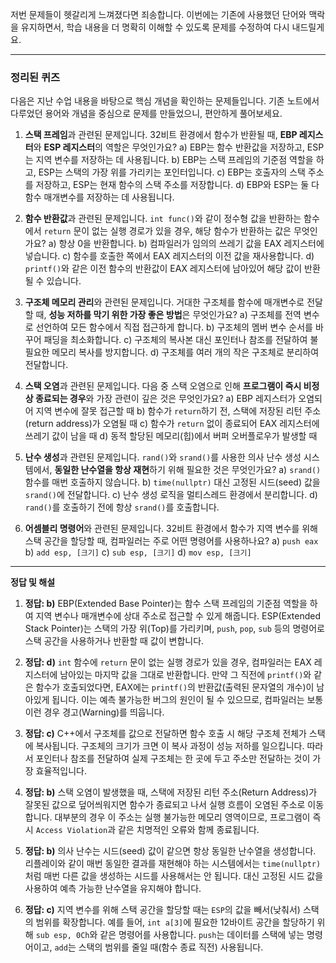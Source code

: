 저번 문제들이 헷갈리게 느껴졌다면 죄송합니다. 이번에는 기존에 사용했던 단어와 맥락을 유지하면서, 학습 내용을 더 명확히 이해할 수 있도록 문제를 수정하여 다시 내드릴게요. 

---

### **정리된 퀴즈**

다음은 지난 수업 내용을 바탕으로 핵심 개념을 확인하는 문제들입니다. 기존 노트에서 다루었던 용어와 개념을 중심으로 문제를 만들었으니, 편안하게 풀어보세요.

1.  **스택 프레임**과 관련된 문제입니다. 32비트 환경에서 함수가 반환될 때, **EBP 레지스터**와 **ESP 레지스터**의 역할은 무엇인가요?
    a) EBP는 함수 반환값을 저장하고, ESP는 지역 변수를 저장하는 데 사용됩니다.
    b) EBP는 스택 프레임의 기준점 역할을 하고, ESP는 스택의 가장 위를 가리키는 포인터입니다.
    c) EBP는 호출자의 스택 주소를 저장하고, ESP는 현재 함수의 스택 주소를 저장합니다.
    d) EBP와 ESP는 둘 다 함수 매개변수를 저장하는 데 사용됩니다.

2.  **함수 반환값**과 관련된 문제입니다. `int func()`와 같이 정수형 값을 반환하는 함수에서 `return` 문이 없는 실행 경로가 있을 경우, 해당 함수가 반환하는 값은 무엇인가요?
    a) 항상 0을 반환합니다.
    b) 컴파일러가 임의의 쓰레기 값을 EAX 레지스터에 넣습니다.
    c) 함수를 호출한 쪽에서 EAX 레지스터의 이전 값을 재사용합니다.
    d) `printf()`와 같은 이전 함수의 반환값이 EAX 레지스터에 남아있어 해당 값이 반환될 수 있습니다.

3.  **구조체 메모리 관리**와 관련된 문제입니다. 거대한 구조체를 함수에 매개변수로 전달할 때, **성능 저하를 막기 위한 가장 좋은 방법**은 무엇인가요?
    a) 구조체를 전역 변수로 선언하여 모든 함수에서 직접 접근하게 합니다.
    b) 구조체의 멤버 변수 순서를 바꾸어 패딩을 최소화합니다.
    c) 구조체의 복사본 대신 포인터나 참조를 전달하여 불필요한 메모리 복사를 방지합니다.
    d) 구조체를 여러 개의 작은 구조체로 분리하여 전달합니다.

4.  **스택 오염**과 관련된 문제입니다. 다음 중 스택 오염으로 인해 **프로그램이 즉시 비정상 종료되는 경우**와 가장 관련이 깊은 것은 무엇인가요?
    a) EBP 레지스터가 오염되어 지역 변수에 잘못 접근할 때
    b) 함수가 `return`하기 전, 스택에 저장된 리턴 주소(return address)가 오염될 때
    c) 함수가 `return` 없이 종료되어 EAX 레지스터에 쓰레기 값이 남을 때
    d) 동적 할당된 메모리(힙)에서 버퍼 오버플로우가 발생할 때

5.  **난수 생성**과 관련된 문제입니다. `rand()`와 `srand()`를 사용한 의사 난수 생성 시스템에서, **동일한 난수열을 항상 재현**하기 위해 필요한 것은 무엇인가요?
    a) `srand()` 함수를 매번 호출하지 않습니다.
    b) `time(nullptr)` 대신 고정된 시드(seed) 값을 `srand()`에 전달합니다.
    c) 난수 생성 로직을 멀티스레드 환경에서 분리합니다.
    d) `rand()`를 호출하기 전에 항상 `srand()`를 호출합니다.

6.  **어셈블리 명령어**와 관련된 문제입니다. 32비트 환경에서 함수가 지역 변수를 위해 스택 공간을 할당할 때, 컴파일러는 주로 어떤 명령어를 사용하나요?
    a) `push eax`
    b) `add esp, [크기]`
    c) `sub esp, [크기]`
    d) `mov esp, [크기]`

---

**정답 및 해설**

1.  **정답: b)** EBP(Extended Base Pointer)는 함수 스택 프레임의 기준점 역할을 하여 지역 변수나 매개변수에 상대 주소로 접근할 수 있게 해줍니다. ESP(Extended Stack Pointer)는 스택의 가장 위(Top)를 가리키며, `push`, `pop`, `sub` 등의 명령어로 스택 공간을 사용하거나 반환할 때 값이 변합니다.

2.  **정답: d)** `int` 함수에 `return` 문이 없는 실행 경로가 있을 경우, 컴파일러는 EAX 레지스터에 남아있는 마지막 값을 그대로 반환합니다. 만약 그 직전에 `printf()`와 같은 함수가 호출되었다면, EAX에는 `printf()`의 반환값(출력된 문자열의 개수)이 남아있게 됩니다. 이는 예측 불가능한 버그의 원인이 될 수 있으므로, 컴파일러는 보통 이런 경우 경고(Warning)를 띄웁니다.

3.  **정답: c)** C++에서 구조체를 값으로 전달하면 함수 호출 시 해당 구조체 전체가 스택에 복사됩니다. 구조체의 크기가 크면 이 복사 과정이 성능 저하를 일으킵니다. 따라서 포인터나 참조를 전달하여 실제 구조체는 한 곳에 두고 주소만 전달하는 것이 가장 효율적입니다.

4.  **정답: b)** 스택 오염이 발생했을 때, 스택에 저장된 리턴 주소(Return Address)가 잘못된 값으로 덮어씌워지면 함수가 종료되고 나서 실행 흐름이 오염된 주소로 이동합니다. 대부분의 경우 이 주소는 실행 불가능한 메모리 영역이므로, 프로그램이 즉시 `Access Violation`과 같은 치명적인 오류와 함께 종료됩니다.

5.  **정답: b)** 의사 난수는 시드(seed) 값이 같으면 항상 동일한 난수열을 생성합니다. 리플레이와 같이 매번 동일한 결과를 재현해야 하는 시스템에서는 `time(nullptr)`처럼 매번 다른 값을 생성하는 시드를 사용해서는 안 됩니다. 대신 고정된 시드 값을 사용하여 예측 가능한 난수열을 유지해야 합니다.

6.  **정답: c)** 지역 변수를 위해 스택 공간을 할당할 때는 `ESP`의 값을 빼서(낮춰서) 스택의 범위를 확장합니다. 예를 들어, `int a[3]`에 필요한 12바이트 공간을 할당하기 위해 `sub esp, 0Ch`와 같은 명령어를 사용합니다. `push`는 데이터를 스택에 넣는 명령어이고, `add`는 스택의 범위를 줄일 때(함수 종료 직전) 사용됩니다.